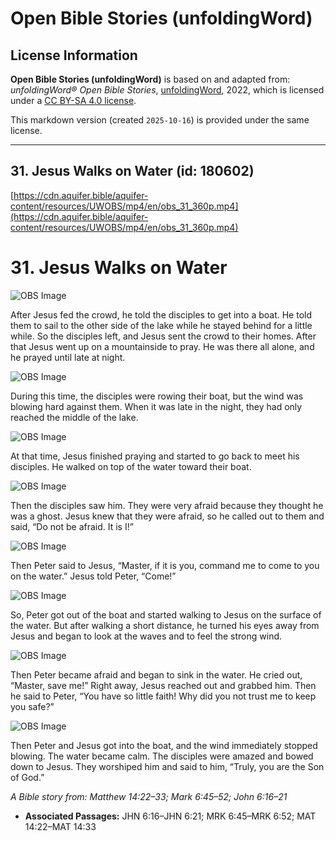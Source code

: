 # Open Bible Stories (unfoldingWord)

## License Information

**Open Bible Stories (unfoldingWord)** is based on and adapted from: _unfoldingWord® Open Bible Stories_, [unfoldingWord](https://unfoldingword.org/utw), 2022, which is licensed under a [CC BY-SA 4.0 license](https://creativecommons.org/licenses/by-sa/4.0/legalcode.en).

This markdown version (created `2025-10-16`) is provided under the same license.



--------------------------------

## 31. Jesus Walks on Water (id: 180602)

[https://cdn.aquifer.bible/aquifer-content/resources/UWOBS/mp4/en/obs_31_360p.mp4](https://cdn.aquifer.bible/aquifer-content/resources/UWOBS/mp4/en/obs_31_360p.mp4)

31\. Jesus Walks on Water
=========================

![OBS Image](https://cdn.aquifer.bible/aquifer-content/resources/UWOBS/jpg/360px/obs-en-31-01.jpg)

After Jesus fed the crowd, he told the disciples to get into a boat. He told them to sail to the other side of the lake while he stayed behind for a little while. So the disciples left, and Jesus sent the crowd to their homes. After that Jesus went up on a mountainside to pray. He was there all alone, and he prayed until late at night.

![OBS Image](https://cdn.aquifer.bible/aquifer-content/resources/UWOBS/jpg/360px/obs-en-31-02.jpg)

During this time, the disciples were rowing their boat, but the wind was blowing hard against them. When it was late in the night, they had only reached the middle of the lake.

![OBS Image](https://cdn.aquifer.bible/aquifer-content/resources/UWOBS/jpg/360px/obs-en-31-03.jpg)

At that time, Jesus finished praying and started to go back to meet his disciples. He walked on top of the water toward their boat.

![OBS Image](https://cdn.aquifer.bible/aquifer-content/resources/UWOBS/jpg/360px/obs-en-31-04.jpg)

Then the disciples saw him. They were very afraid because they thought he was a ghost. Jesus knew that they were afraid, so he called out to them and said, “Do not be afraid. It is I!”

![OBS Image](https://cdn.aquifer.bible/aquifer-content/resources/UWOBS/jpg/360px/obs-en-31-05.jpg)

Then Peter said to Jesus, “Master, if it is you, command me to come to you on the water.” Jesus told Peter, “Come!”

![OBS Image](https://cdn.aquifer.bible/aquifer-content/resources/UWOBS/jpg/360px/obs-en-31-06.jpg)

So, Peter got out of the boat and started walking to Jesus on the surface of the water. But after walking a short distance, he turned his eyes away from Jesus and began to look at the waves and to feel the strong wind.

![OBS Image](https://cdn.aquifer.bible/aquifer-content/resources/UWOBS/jpg/360px/obs-en-31-07.jpg)

Then Peter became afraid and began to sink in the water. He cried out, “Master, save me!” Right away, Jesus reached out and grabbed him. Then he said to Peter, “You have so little faith! Why did you not trust me to keep you safe?”

![OBS Image](https://cdn.aquifer.bible/aquifer-content/resources/UWOBS/jpg/360px/obs-en-31-08.jpg)

Then Peter and Jesus got into the boat, and the wind immediately stopped blowing. The water became calm. The disciples were amazed and bowed down to Jesus. They worshiped him and said to him, “Truly, you are the Son of God.”

*A Bible story from: Matthew 14:22–33; Mark 6:45–52; John 6:16–21*

* **Associated Passages:** JHN 6:16–JHN 6:21; MRK 6:45–MRK 6:52; MAT 14:22–MAT 14:33

